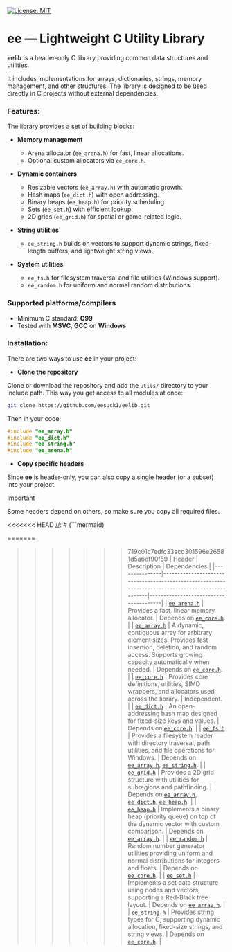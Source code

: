 [![License: MIT](https://img.shields.io/badge/License-MIT-yellow.svg)](https://opensource.org/licenses/MIT)
# ee — Lightweight C Utility Library

**eelib** is a header-only C library providing common data structures and utilities. 

It includes implementations for arrays, dictionaries, strings, memory management, and other structures. The library is designed to be used directly in C projects without external dependencies.

### **Features**:
The library provides a set of building blocks:

- **Memory management**

    - Arena allocator (```ee_arena.h```) for fast, linear allocations.
    - Optional custom allocators via ```ee_core.h```.

- **Dynamic containers**

    - Resizable vectors (```ee_array.h```) with automatic growth.
    - Hash maps (```ee_dict.h```) with open addressing.
    - Binary heaps (```ee_heap.h```) for priority scheduling.
    - Sets (```ee_set.h```) with efficient lookup.
    - 2D grids (```ee_grid.h```) for spatial or game-related logic.
      
- **String utilities**

    - ```ee_string.h``` builds on vectors to support dynamic strings, fixed-length buffers, and lightweight string views.
      
- **System utilities**

    - ```ee_fs.h``` for filesystem traversal and file utilities (Windows support).
    - ```ee_random.h``` for uniform and normal random distributions.  

### **Supported platforms/compilers**

*   Minimum C standard: **C99**
*   Tested with **MSVC**, **GCC** on **Windows**

### **Installation**:

There are two ways to use **ee** in your project:

- **Clone the repository**

Clone or download the repository and add the ```utils/``` directory to your include path.
This way you get access to all modules at once:

```bash
git clone https://github.com/eesuck1/eelib.git
```

Then in your code:

```c
#include "ee_array.h"
#include "ee_dict.h"
#include "ee_string.h"
#include "ee_arena.h"
```

- **Copy specific headers**

Since **ee** is header-only, you can also copy a single header (or a subset) into your project.

> [!IMPORTANT]  
> Some headers depend on others, so make sure you copy all required files.

<<<<<<< HEAD
[//]: # (```mermaid)

[//]: # (graph TD)

[//]: # ()
[//]: # (    subgraph Independent)

[//]: # (        core[ee_core.h])

[//]: # (    end)

[//]: # ()
[//]: # (    subgraph Dependent)

[//]: # (        arena[ee_arena.h])

[//]: # (        array[ee_array.h])

[//]: # (        dict[ee_dict.h])

[//]: # (        fs[ee_fs.h])

[//]: # (        grid[ee_grid.h])

[//]: # (        heap[ee_heap.h])

[//]: # (        random[ee_random.h])

[//]: # (        set[ee_set.h])

[//]: # (        string[ee_string.h])

[//]: # (    end)

[//]: # ()
[//]: # (    grid --> array)

[//]: # (    grid --> dict)

[//]: # (    grid --> heap)

[//]: # (    heap --> array)

[//]: # (    set --> array)

[//]: # (    arena --> core)

[//]: # (    array --> core)

[//]: # (    dict --> core)

[//]: # (    fs --> array)

[//]: # (    fs --> string)

[//]: # (    random --> core)

[//]: # (    string --> core)

[//]: # ()
[//]: # (    click arena "https://github.com/eesuck1/eelib/blob/master/utils/ee_arena.h" "Open ee_arena.h")

[//]: # (    click dict "https://github.com/eesuck1/eelib/blob/master/utils/ee_dict.h" "Open ee_dict.h")

[//]: # (    click string "https://github.com/eesuck1/eelib/blob/master/utils/ee_string.h" "Open ee_string.h")

[//]: # (    click array "https://github.com/eesuck1/eelib/blob/master/utils/ee_array.h" "Open ee_array.h")

[//]: # (    click grid "https://github.com/eesuck1/eelib/blob/master/utils/ee_grid.h" "Open ee_grid.h")

[//]: # (    click heap "https://github.com/eesuck1/eelib/blob/master/utils/ee_heap.h" "Open ee_heap.h")

[//]: # (    click set "https://github.com/eesuck1/eelib/blob/master/utils/ee_set.h" "Open ee_set.h")

[//]: # (    click core "https://github.com/eesuck1/eelib/blob/master/utils/ee_core.h" "Open ee_core.h")

[//]: # (    click fs "https://github.com/eesuck1/eelib/blob/master/utils/ee_fs.h" "Open ee_fs.h")

[//]: # (    click random "https://github.com/eesuck1/eelib/blob/master/utils/ee_random.h" "Open ee_random.h")

[//]: # ()
[//]: # (```)

=======
>>>>>>> 719c01c7edfc33acd301596e26581d5a6ef90f59
| Header        | Description                                                                                       | Dependencies                          |
|---------------|---------------------------------------------------------------------------------------------------|---------------------------------------|
| [`ee_arena.h`](https://github.com/eesuck1/eelib/blob/master/utils/ee_arena.h)  | Provides a fast, linear memory allocator.                                                         | Depends on [`ee_core.h`](https://github.com/eesuck1/eelib/blob/master/utils/ee_core.h). |
| [`ee_array.h`](https://github.com/eesuck1/eelib/blob/master/utils/ee_array.h)  | A dynamic, contiguous array for arbitrary element sizes. Provides fast insertion, deletion, and random access. Supports growing capacity automatically when needed. | Depends on [`ee_core.h`](https://github.com/eesuck1/eelib/blob/master/utils/ee_core.h). |
| [`ee_core.h`](https://github.com/eesuck1/eelib/blob/master/utils/ee_core.h)  | Provides core definitions, utilities, SIMD wrappers, and allocators used across the library. | Independent. |
| [`ee_dict.h`](https://github.com/eesuck1/eelib/blob/master/utils/ee_dict.h)   | An open-addressing hash map designed for fixed-size keys and values.                              | Depends on [`ee_core.h`](https://github.com/eesuck1/eelib/blob/master/utils/ee_core.h). |
| [`ee_fs.h`](https://github.com/eesuck1/eelib/blob/master/utils/ee_fs.h)  | Provides a filesystem reader with directory traversal, path utilities, and file operations for Windows. | Depends on [`ee_array.h`](https://github.com/eesuck1/eelib/blob/master/utils/ee_array.h), [`ee_string.h`](https://github.com/eesuck1/eelib/blob/master/utils/ee_string.h). |
| [`ee_grid.h`](https://github.com/eesuck1/eelib/blob/master/utils/ee_grid.h)   | Provides a 2D grid structure with utilities for subregions and pathfinding.                        | Depends on [`ee_array.h`](https://github.com/eesuck1/eelib/blob/master/utils/ee_array.h), [`ee_dict.h`](https://github.com/eesuck1/eelib/blob/master/utils/ee_dict.h), [`ee_heap.h`](https://github.com/eesuck1/eelib/blob/master/utils/ee_heap.h). |
| [`ee_heap.h`](https://github.com/eesuck1/eelib/blob/master/utils/ee_heap.h)   | Implements a binary heap (priority queue) on top of the dynamic vector with custom comparison.     | Depends on [`ee_array.h`](https://github.com/eesuck1/eelib/blob/master/utils/ee_array.h). |
| [`ee_random.h`](https://github.com/eesuck1/eelib/blob/master/utils/ee_random.h)  | Random number generator utilities providing uniform and normal distributions for integers and floats. | Depends on [`ee_core.h`](https://github.com/eesuck1/eelib/blob/master/utils/ee_core.h). |
| [`ee_set.h`](https://github.com/eesuck1/eelib/blob/master/utils/ee_set.h)    | Implements a set data structure using nodes and vectors, supporting a Red-Black tree layout.       | Depends on [`ee_array.h`](https://github.com/eesuck1/eelib/blob/master/utils/ee_array.h). |
| [`ee_string.h`](https://github.com/eesuck1/eelib/blob/master/utils/ee_string.h) | Provides string types for C, supporting dynamic allocation, fixed-size strings, and string views. | Depends on [`ee_core.h`](https://github.com/eesuck1/eelib/blob/master/utils/ee_core.h). |

